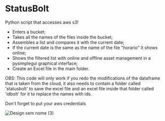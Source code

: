 # StatusBolt
Python script that accesses aws s3!

- Enters a bucket;
- Takes all the names of the files inside the bucket;
- Assembles a list and compares it with the current date;
- If the current date is the same as the name of the file "horario" it shows online;
- Shows the filtered list with online and offline asset management in a pysimplegui graphical interface;
- Create an Excel file in the main folder.

OBS: This code will only work if you redo the modifications of the dataframe that is taken from the cloud, it also needs to contain a folder called 'statusbolt' to save the excel file and an excel file inside that folder called 'idbolt' for it to replace the names with ids. 

Don't forget to put your aws credentials



![Design sem nome (3)](https://user-images.githubusercontent.com/116030785/236908804-327a66de-6f67-4b57-8975-eee136c1021b.png)





